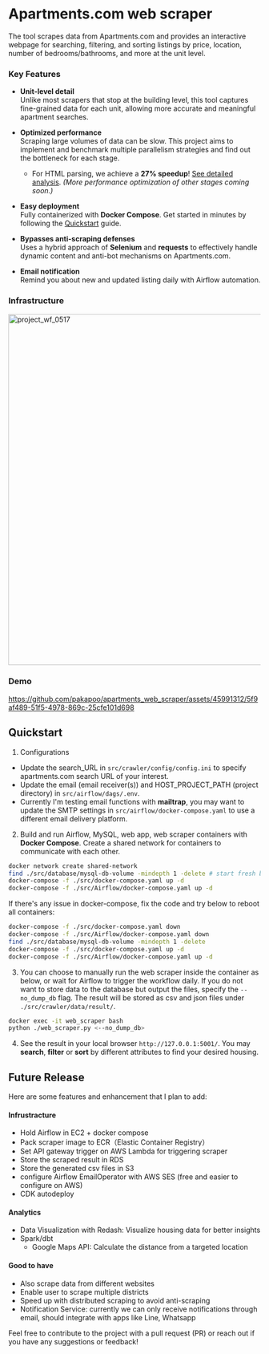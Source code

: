 # Apartments.com web scraper
The tool scrapes data from Apartments.com and provides an interactive webpage for searching, filtering, and sorting listings by price, location, number of bedrooms/bathrooms, and more at the unit level.

### Key Features
- **Unit-level detail**  
  Unlike most scrapers that stop at the building level, this tool captures fine-grained data for each unit, allowing more accurate and meaningful apartment searches.

- **Optimized performance**  
  Scraping large volumes of data can be slow. This project aims to implement and benchmark multiple parallelism strategies and find out the bottleneck for each stage.
  * For HTML parsing, we achieve a **27% speedup**! [See detailed analysis](./parallelismAnalysis.md). *(More performance optimization of other stages coming soon.)*

- **Easy deployment**  
  Fully containerized with **Docker Compose**. Get started in minutes by following the [Quickstart](#quickstart) guide.

- **Bypasses anti-scraping defenses**  
  Uses a hybrid approach of **Selenium** and **requests** to effectively handle dynamic content and anti-bot mechanisms on Apartments.com.
  
- **Email notification**  
  Remind you about new and updated listing daily with Airflow automation.

### Infrastructure
<img width="700" alt="project_wf_0517" src="https://github.com/user-attachments/assets/93d7fec3-1736-453c-a724-50868966f49c" />


### Demo
https://github.com/pakapoo/apartments_web_scraper/assets/45991312/5f9af489-51f5-4978-869c-25cfe101d698

## Quickstart
1. Configurations
* Update the search_URL in `src/crawler/config/config.ini` to specify apartments.com search URL of your interest.
* Update the email (email receiver(s)) and HOST_PROJECT_PATH (project directory) in `src/airflow/dags/.env`.
* Currently I'm testing email functions with **mailtrap**, you may want to update the SMTP settings in `src/airflow/docker-compose.yaml` to use a different email delivery platform.
2. Build and run Airflow, MySQL, web app, web scraper containers with **Docker Compose**. Create a shared network for containers to communicate with each other.
```bash
docker network create shared-network
find ./src/database/mysql-db-volume -mindepth 1 -delete # start fresh by cleaning mysql volume
docker-compose -f ./src/docker-compose.yaml up -d
docker-compose -f ./src/Airflow/docker-compose.yaml up -d
```
If there's any issue in docker-compose, fix the code and try below to reboot all containers:
```bash
docker-compose -f ./src/docker-compose.yaml down
docker-compose -f ./src/Airflow/docker-compose.yaml down
find ./src/database/mysql-db-volume -mindepth 1 -delete
docker-compose -f ./src/docker-compose.yaml up -d
docker-compose -f ./src/Airflow/docker-compose.yaml up -d
```
3. You can choose to manually run the web scraper inside the container as below, or wait for Airflow to trigger the workflow daily. If you do not want to store data to the database but output the files, specify the `--no_dump_db` flag. The result will be stored as csv and json files under `./src/crawler/data/result/`.
```bash
docker exec -it web_scraper bash
python ./web_scraper.py <--no_dump_db>
```
4. See the result in your local browser `http://127.0.0.1:5001/`. You may **search**, **filter** or **sort** by different attributes to find your desired housing.


## Future Release
Here are some features and enhancement that I plan to add:
#### Infrustracture
* Hold Airflow in EC2 + docker compose
* Pack scraper image to ECR（Elastic Container Registry）
* Set API gateway trigger on AWS Lambda for triggering scraper
* Store the scraped result in RDS
* Store the generated csv files in S3
* configure Airflow EmailOperator with AWS SES (free and easier to configure on AWS)
* CDK autodeploy
#### Analytics
* Data Visualization with Redash: Visualize housing data for better insights
* Spark/dbt
    * Google Maps API: Calculate the distance from a targeted location
#### Good to have
* Also scrape data from different websites
* Enable user to scrape multiple districts
* Speed up with distributed scraping to avoid anti-scraping
* Notification Service: currently we can only receive notifications through email, should integrate with apps like Line, Whatsapp

Feel free to contribute to the project with a pull request (PR) or reach out if you have any suggestions or feedback!
